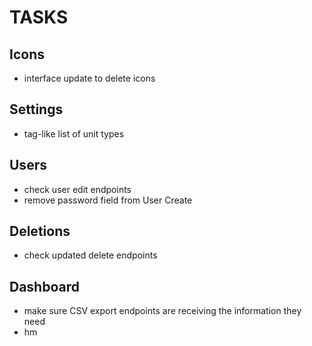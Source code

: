 # TASKS

## Icons
- interface update to delete icons

## Settings
- tag-like list of unit types

## Users
- check user edit endpoints
- remove password field from User Create

## Deletions
- check updated delete endpoints

## Dashboard
- make sure CSV export endpoints are receiving the information they need
- hm